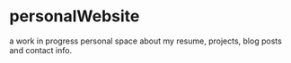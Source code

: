 # personalWebsite

a work in progress personal space about my resume, projects, blog posts and contact info.
